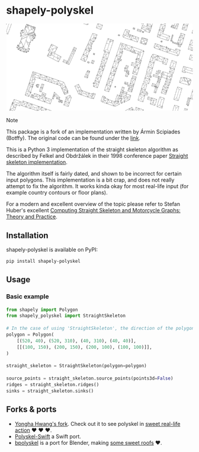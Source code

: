 # shapely-polyskel

<p align="center">
<img src="doc/example.png" alt="A straight skeleton"/>
</p>

> [!NOTE]
> This package is a fork of an implementation written by Ármin Scipiades (Botffy). The original code can be found under the [link](https://github.com/Botffy/polyskel).

This is a Python 3 implementation of the straight skeleton algorithm as described by Felkel and Obdržálek in their 1998 conference paper [Straight skeleton implementation](doc/StraightSkeletonImplementation.pdf).

The algorithm itself is fairly dated, and shown to be incorrect for certain input polygons.
This implementation is a bit crap, and does not really attempt to fix the algorithm.
It works kinda okay for most real-life input (for example country contours or floor plans).

For a modern and excellent overview of the topic please refer to Stefan Huber's excellent [Computing Straight Skeleton and Motorcycle Graphs: Theory and Practice](https://www.sthu.org/research/publications/files/phdthesis.pdf).

## Installation

shapely-polyskel is available on PyPI:

```bash
pip install shapely-polyskel
```

## Usage

<!-- ### Basic example (`skeletonize`)

```python
from shapely_polyskel import skeletonize

rectangle = [(40, 40), (40, 310), (520, 310), (520, 40)]
skeleton = skeletonize(polygon=rectangle)
```

### Polygon with holes (`skeletonize`)

```python
from shapely_polyskel import skeletonize

rectangle = [(40, 40), (40, 310), (520, 310), (520, 40)]
holes = [[(100, 100), (200, 100), (200, 150), (100, 150)]]
skeleton = skeletonize(polygon=rectangle, holes=holes)
``` -->

### Basic example

```python
from shapely import Polygon
from shapely_polyskel import StraightSkeleton

# In the case of using 'StraightSkeleton', the direction of the polygon/hole points is not important.
polygon = Polygon(
    [(520, 40), (520, 310), (40, 310), (40, 40)],
    [[(100, 150), (200, 150), (200, 100), (100, 100)]],
)

straight_skeleton = StraightSkeleton(polygon=polygon)

source_points = straight_skeleton.source_points(points3d=False)
ridges = straight_skeleton.ridges()
sinks = straight_skeleton.sinks()
```

## Forks & ports

- [Yongha Hwang's fork](https://github.com/yonghah/polyskel). Check out it to see polyskel in [sweet real-life action](https://github.com/yonghah/polyskel/blob/master/Create%20layout%20network%20using%20straight%20skeletons%20.ipynb) :heart: :heart: :heart:.
- [Polyskel-Swift](https://github.com/andygeers/Polyskel-Swift) a Swift port.
- [bpolyskel](https://github.com/prochitecture/bpypolyskel) is a port for Blender, making [some sweet roofs](https://user-images.githubusercontent.com/613295/94917497-4fd8c800-04b9-11eb-89ba-2f4f47f5b416.png) :heart:.
